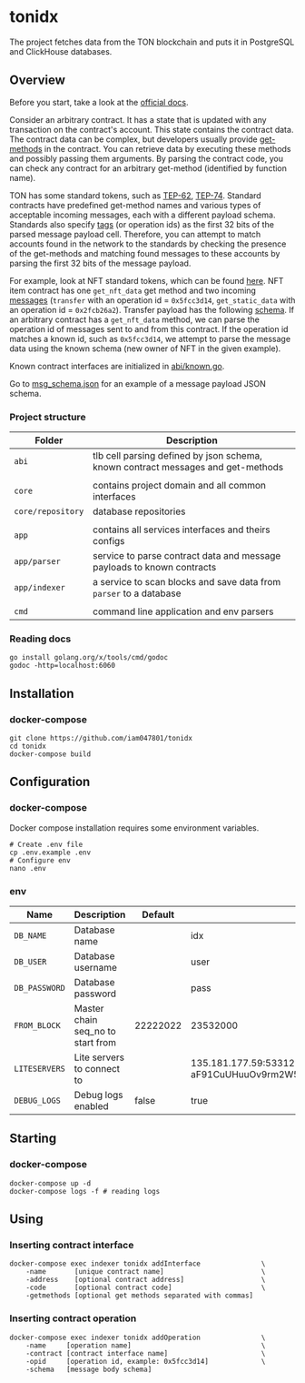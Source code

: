 # tonidx

The project fetches data from the TON blockchain and puts it in PostgreSQL and ClickHouse databases. 

## Overview

Before you start, take a look at the [official docs](https://ton.org/docs/learn/overviews/ton-blockchain).

Consider an arbitrary contract.
It has a state that is updated with any transaction on the contract's account.
This state contains the contract data.
The contract data can be complex,
but developers usually provide [get-methods](https://ton.org/docs/develop/func/functions#specifiers) in the contract.
You can retrieve data by executing these methods and possibly passing them arguments.
By parsing the contract code, you can check any contract for an arbitrary get-method (identified by function name).

TON has some standard tokens, such as
[TEP-62](https://github.com/ton-blockchain/TEPs/blob/master/text/0062-nft-standard.md),
[TEP-74](https://github.com/ton-blockchain/TEPs/blob/master/text/0074-jettons-standard.md).
Standard contracts have predefined get-method names and various types of acceptable incoming messages,
each with a different payload schema.
Standards also specify [tags](https://ton.org/docs/learn/overviews/tl-b-language#constructors) (or operation ids)
as the first 32 bits of the parsed message payload cell.
Therefore, you can attempt to match accounts found in the network to the standards by checking the presence of the get-methods and
matching found messages to these accounts by parsing the first 32 bits of the message payload.

For example, look at NFT standard tokens, which can be found [here](https://github.com/ton-blockchain/token-contract).
NFT item contract has one `get_nft_data` get method and two incoming [messages](https://github.com/ton-blockchain/token-contract/blob/main/nft/op-codes.fc)
(`transfer` with an operation id = `0x5fcc3d14`, `get_static_data` with an operation id = `0x2fcb26a2`).
Transfer payload has the following [schema](https://github.com/xssnick/tonutils-go/blob/master/ton/nft/item.go#L14).
If an arbitrary contract has a `get_nft_data` method, we can parse the operation id of messages sent to and from this contract.
If the operation id matches a known id, such as `0x5fcc3d14`, we attempt to parse the message data using the known schema
(new owner of NFT in the given example).

Known contract interfaces are initialized in [abi/known.go](/abi/known.go).

Go to [msg_schema.json](/docs/msg_schema.json) for an example of a message payload JSON schema.

### Project structure

| Folder            | Description                                                                      |
|-------------------|----------------------------------------------------------------------------------|
| `abi`             | tlb cell parsing defined by json schema, known contract messages and get-methods |
|                   |                                                                                  |
| `core`            | contains project domain and all common interfaces                                |
| `core/repository` | database repositories                                                            |
|                   |                                                                                  |
| `app`             | contains all services interfaces and theirs configs                              |
| `app/parser`      | service to parse contract data and message payloads to known contracts           |
| `app/indexer`     | a service to scan blocks and save data from `parser` to a database               |
|                   |                                                                                  |
| `cmd`             | command line application and env parsers                                         |

### Reading docs
```shell
go install golang.org/x/tools/cmd/godoc
godoc -http=localhost:6060
```

## Installation

[//]: # (### docker)
[//]: # (```shell)
[//]: # (git clone https://github.com/iam047801/tonidx)
[//]: # (cd tonidx)
[//]: # (docker build -t indexer:latest .)
[//]: # (```)

### docker-compose
```shell
git clone https://github.com/iam047801/tonidx
cd tonidx
docker-compose build
```

## Configuration

### docker-compose
Docker compose installation requires some environment variables.
```shell
# Create .env file
cp .env.example .env
# Configure env
nano .env
```

### env

| Name          | Description                       | Default  | Example                                                           |
|---------------|-----------------------------------|----------|-------------------------------------------------------------------|
| `DB_NAME`     | Database name                     |          | idx                                                               |
| `DB_USER`     | Database username                 |          | user                                                              |
| `DB_PASSWORD` | Database password                 |          | pass                                                              |
| `FROM_BLOCK`  | Master chain seq_no to start from | 22222022 | 23532000                                                          |
| `LITESERVERS` | Lite servers to connect to        |          | 135.181.177.59:53312 aF91CuUHuuOv9rm2W5+O/4h38M3sRm40DtSdRxQhmtQ= |
| `DEBUG_LOGS`  | Debug logs enabled                | false    | true                                                              |

## Starting

### docker-compose
```shell
docker-compose up -d
docker-compose logs -f # reading logs
```

## Using

### Inserting contract interface

```shell
docker-compose exec indexer tonidx addInterface               \ 
    -name       [unique contract name]                        \
    -address    [optional contract address]                   \
    -code       [optional contract code]                      \
    -getmethods [optional get methods separated with commas]
```

### Inserting contract operation

```shell
docker-compose exec indexer tonidx addOperation               \
    -name     [operation name]                                \
    -contract [contract interface name]                       \
    -opid     [operation id, example: 0x5fcc3d14]             \
    -schema   [message body schema]
```
